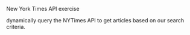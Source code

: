 New York Times API exercise

dynamically query the NYTimes API to get articles based on our search criteria.